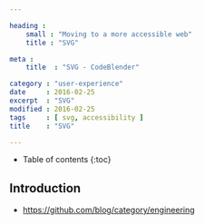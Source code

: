 ```yaml
---

heading :
    small : "Moving to a more accessible web"
    title : "SVG"

meta :
    title  : "SVG - CodeBlender"

category : "user-experience"
date     : 2016-02-25
excerpt  : "SVG"
modified : 2016-02-25
tags     : [ svg, accessibility ]
title    : "SVG"

---
```


* Table of contents
{:toc}

## Introduction

- https://github.com/blog/category/engineering